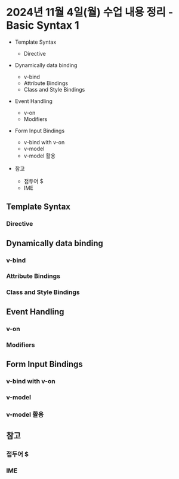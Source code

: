 # 2024년 11월 4일(월) 수업 내용 정리 - Basic Syntax 1


- Template Syntax

  - Directive


- Dynamically data binding

  - v-bind
  - Attribute Bindings
  - Class and Style Bindings


- Event Handling

  - v-on
  - Modifiers


- Form Input Bindings

  - v-bind with v-on
  - v-model
  - v-model 활용


- 참고

  - 접두어 $
  - IME



## Template Syntax

### Directive


## Dynamically data binding

### v-bind

### Attribute Bindings

### Class and Style Bindings


## Event Handling

### v-on

### Modifiers


## Form Input Bindings

### v-bind with v-on

### v-model

### v-model 활용


## 참고

### 접두어 $

### IME